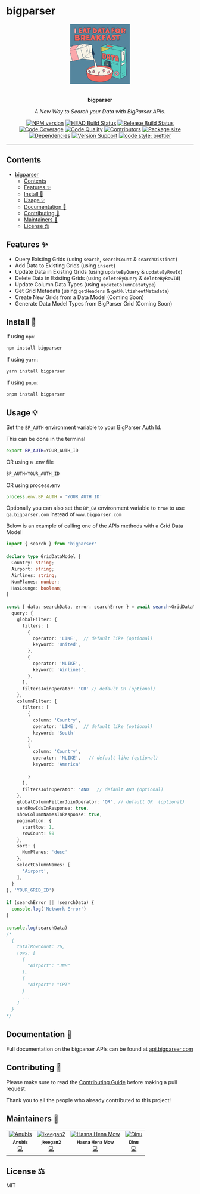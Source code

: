 # bigparser

<div align="center">
  <a href="#">
    <img src="assets/fun.gif" alt="I eat data for breakfast" height="160" />
  </a>
  <br>
  <br>
  <p>
    <b>bigparser</b>
  </p>
  <p>
     <i>A New Way to Search your Data with BigParser APIs.</i>
  </p>
  <p>

[![NPM version](https://img.shields.io/npm/v/bigparser?style=flat-square)](https://img.shields.io/npm/v/bigparser?style=flat-square)
[![HEAD Build Status](https://github.com/intellibus/bigparser/actions/workflows/CI.yml/badge.svg?style=flat-square)](https://github.com/intellibus/bigparser/actions/workflows/CI.yml)
[![Release Build Status](https://github.com/intellibus/bigparser/actions/workflows/CD.yml/badge.svg?style=flat-square)](https://github.com/intellibus/bigparser/actions/workflows/CD.yml)
[![Code Coverage](https://img.shields.io/codeclimate/coverage/intellibus/bigparser?style=flat-square)](https://codeclimate.com/github/intellibus/bigparser)
[![Code Quality](https://img.shields.io/codeclimate/maintainability-percentage/intellibus/bigparser?style=flat-square)](https://codeclimate.com/github/intellibus/bigparser)
[![Contributors](https://img.shields.io/github/contributors-anon/intellibus/bigparser?style=flat-square)](https:/github.com/intellibus/bigparser/graphs/contributors)
[![Package size](https://img.shields.io/bundlephobia/min/bigparser)](https://bundlephobia.com/package/bigparser?style=flat-square)
[![Dependencies](https://img.shields.io/librariesio/github/intellibus/bigparser)](https://libraries.io/npm/bigparser?style=flat-square)
[![Version Support](https://img.shields.io/node/v/bigparser)](https://npmjs.com/package/bigparser)
[![code style: prettier](https://img.shields.io/badge/code_style-prettier-ff69b4.svg?style=flat-square)](https://github.com/prettier/prettier)

  </p>
</div>

---

## Contents

- [bigparser](#bigparser)
  - [Contents](#contents)
  - [Features ✨](#features-)
  - [Install 🐙](#install-)
  - [Usage 💡](#usage-)
  - [Documentation 📄](#documentation-)
  - [Contributing 🍰](#contributing-)
  - [Maintainers 👷](#maintainers-)
  - [License ⚖️](#license-️)

## Features ✨

- Query Existing Grids (using `search`, `searchCount` & `searchDistinct`)
- Add Data to Existing Grids (using `insert`)
- Update Data in Existing Grids (using `updateByQuery` & `updateByRowId`)
- Delete Data in Existing Grids (using `deleteByQuery` & `deleteByRowId`)
- Update Column Data Types (using `updateColumnDatatype`)
- Get Grid Metadata (using `getHeaders` & `getMultisheetMetadata`)
- Create New Grids from a Data Model (Coming Soon)
- Generate Data Model Types from BigParser Grid (Coming Soon)

## Install 🐙

If using `npm`:

```sh
npm install bigparser
```

If using `yarn`:

```sh
yarn install bigparser
```

If using `pnpm`:

```sh
pnpm install bigparser
```

## Usage 💡

Set the `BP_AUTH` environment variable to your BigParser Auth Id.

This can be done in the terminal

```sh
export BP_AUTH=YOUR_AUTH_ID
```

OR using a .env file

```txt
BP_AUTH=YOUR_AUTH_ID
```

OR using process.env

```typescript
process.env.BP_AUTH = 'YOUR_AUTH_ID'
```

Optionally you can also set the `BP_QA` environment variable to `true` to use `qa.bigparser.com` instead of `www.bigparser.com`

Below is an example of calling one of the APIs methods with a Grid Data Model

```typescript
import { search } from 'bigparser'

declare type GridDataModel {
  Country: string;
  Airport: string;
  Airlines: string;
  NumPlanes: number;
  HasLounge: boolean;
}

const { data: searchData, error: searchError } = await search<GridDataModel>({
  query: {
    globalFilter: {
      filters: [
        {
          operator: 'LIKE',  // default like (optional)
          keyword: 'United',
        },
        {
          operator: 'NLIKE',
          keyword: 'Airlines',
        },
      ],
      filtersJoinOperator: 'OR' // default OR (optional)
    },
    columnFilter: {
      filters: [
        {
          column: 'Country',
          operator: 'LIKE',  // default like (optional)
          keyword: 'South'
        },
        {
          column: 'Country',
          operator: 'NLIKE',   // default like (optional)
          keyword: 'America'

        }
      ],
      filtersJoinOperator: 'AND'  // default AND (optional)
    },
    globalColumnFilterJoinOperator: 'OR', // default OR  (optional)
    sendRowIdsInResponse: true,
    showColumnNamesInResponse: true,
    pagination: {
      startRow: 1,
      rowCount: 50
    },
    sort: {
      NumPlanes: 'desc'
    },
    selectColumnNames: [
      'Airport',
    ],
  }
}, 'YOUR_GRID_ID')

if (searchError || !searchData) {
  console.log('Network Error')
}

console.log(searchData)
/*
  {
    totalRowCount: 76,
    rows: [
      {
        "Airport": "JNB"
      },
      {
        "Airport": "CPT"
      }
      ...
    ]
  }
*/

```

## Documentation 📄

Full documentation on the bigparser APIs can be found at [api.bigparser.com](https://api.bigparser.com)

## Contributing 🍰

Please make sure to read the [Contributing Guide](CONTRIBUTING.md) before making a pull request.

Thank you to all the people who already contributed to this project!

## Maintainers 👷

<table>
  <tr>
    <td align="center"><a href="https://anubis.me/"><img src="https://avatars3.githubusercontent.com/u/15962062?s=460&v=4" width="100px;" alt="Anubis"/><br /><sub><b>Anubis</b></sub></a><br /><a href="#" title="Code">💻</a></td>
    <td align="center"><a href=""><img src="https://avatars3.githubusercontent.com/u/93603340?s=460&v=4" width="100px;" alt="jkeegan2"/><br /><sub><b>jkeegan2</b></sub></a><br /><a href="#" title="Code">💻</a></td>
    <td align="center"><a href=""><img src="https://avatars3.githubusercontent.com/u/37832457?s=460&v=4" width="100px;" alt="Hasna Hena Mow"/><br /><sub><b>Hasna Hena Mow</b></sub></a><br /><a href="#" title="Code">💻</a></td>
    <td align="center"><a href=""><img src="https://avatars3.githubusercontent.com/u/61206601?s=460&v=4" width="100px;" alt="Dinu"/><br /><sub><b>Dinu</b></sub></a><br /><a href="#" title="Code">💻</a></td>
  </tr>
</table>

## License ⚖️

MIT
